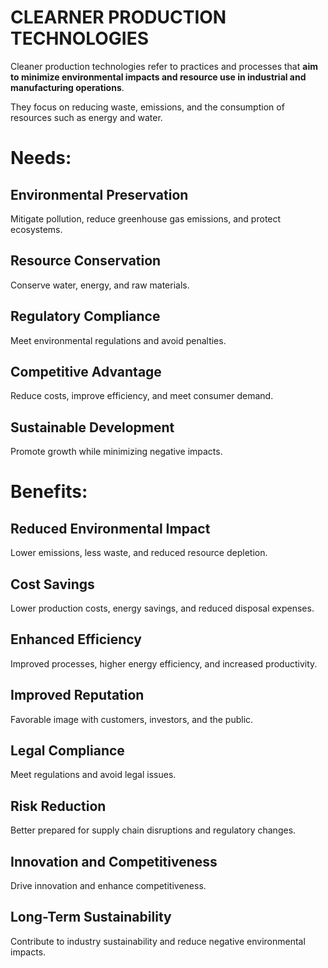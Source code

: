 # CLEARNER PRODUCTION TECHNOLOGIES

Cleaner production technologies refer to practices and processes that **aim to minimize environmental impacts and resource use in industrial and manufacturing operations**. 

They focus on reducing waste, emissions, and the consumption of resources such as energy and water.

# Needs:

## Environmental Preservation
Mitigate pollution, reduce greenhouse gas emissions, and protect ecosystems.
## Resource Conservation
Conserve water, energy, and raw materials.
## Regulatory Compliance
Meet environmental regulations and avoid penalties.
## Competitive Advantage
Reduce costs, improve efficiency, and meet consumer demand.
## Sustainable Development
Promote growth while minimizing negative impacts.

# Benefits:

## Reduced Environmental Impact
Lower emissions, less waste, and reduced resource depletion.
## Cost Savings
Lower production costs, energy savings, and reduced disposal expenses.
## Enhanced Efficiency
Improved processes, higher energy efficiency, and increased productivity.
## Improved Reputation
Favorable image with customers, investors, and the public.
## Legal Compliance
Meet regulations and avoid legal issues.
## Risk Reduction
Better prepared for supply chain disruptions and regulatory changes.
## Innovation and Competitiveness
Drive innovation and enhance competitiveness.
## Long-Term Sustainability
Contribute to industry sustainability and reduce negative environmental impacts.
